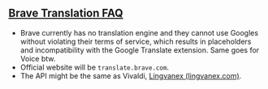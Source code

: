 ## [Brave Translation FAQ](#brave-translation-faq)
- Brave currently has no translation engine and they cannot use Googles without violating their terms of service, which results in placeholders and incompatibility with the Google Translate extension. Same goes for Voice btw.
- Official website will be `translate.brave.com`.
- The API might be the same as Vivaldi, [Lingvanex (lingvanex.com)](https://lingvanex.com/).

